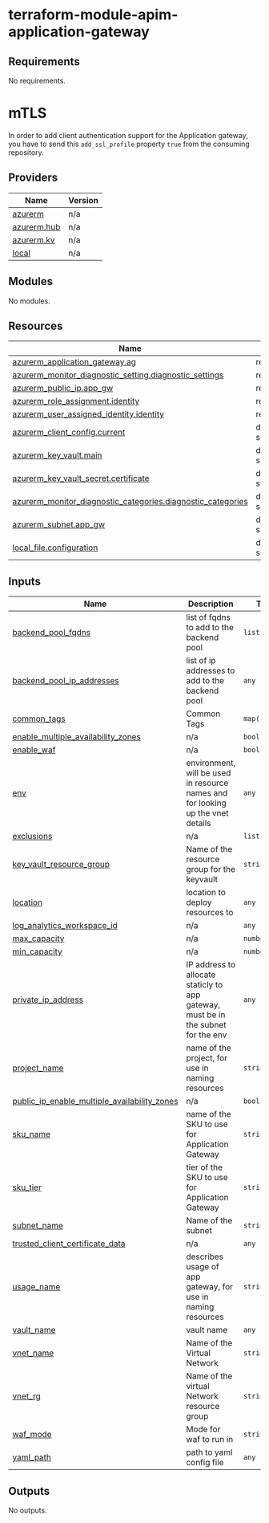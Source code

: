 # terraform-module-apim-application-gateway
<!-- BEGIN_TF_DOCS -->
## Requirements

No requirements.

# mTLS

In order to add client authentication support for the Application gateway, you have to send this `add_ssl_profile` property `true` from the consuming repository.

## Providers

| Name | Version |
|------|---------|
| <a name="provider_azurerm"></a> [azurerm](#provider\_azurerm) | n/a |
| <a name="provider_azurerm.hub"></a> [azurerm.hub](#provider\_azurerm.hub) | n/a |
| <a name="provider_azurerm.kv"></a> [azurerm.kv](#provider\_azurerm.kv) | n/a |
| <a name="provider_local"></a> [local](#provider\_local) | n/a |

## Modules

No modules.

## Resources

| Name | Type |
|------|------|
| [azurerm_application_gateway.ag](https://registry.terraform.io/providers/hashicorp/azurerm/latest/docs/resources/application_gateway) | resource |
| [azurerm_monitor_diagnostic_setting.diagnostic_settings](https://registry.terraform.io/providers/hashicorp/azurerm/latest/docs/resources/monitor_diagnostic_setting) | resource |
| [azurerm_public_ip.app_gw](https://registry.terraform.io/providers/hashicorp/azurerm/latest/docs/resources/public_ip) | resource |
| [azurerm_role_assignment.identity](https://registry.terraform.io/providers/hashicorp/azurerm/latest/docs/resources/role_assignment) | resource |
| [azurerm_user_assigned_identity.identity](https://registry.terraform.io/providers/hashicorp/azurerm/latest/docs/resources/user_assigned_identity) | resource |
| [azurerm_client_config.current](https://registry.terraform.io/providers/hashicorp/azurerm/latest/docs/data-sources/client_config) | data source |
| [azurerm_key_vault.main](https://registry.terraform.io/providers/hashicorp/azurerm/latest/docs/data-sources/key_vault) | data source |
| [azurerm_key_vault_secret.certificate](https://registry.terraform.io/providers/hashicorp/azurerm/latest/docs/data-sources/key_vault_secret) | data source |
| [azurerm_monitor_diagnostic_categories.diagnostic_categories](https://registry.terraform.io/providers/hashicorp/azurerm/latest/docs/data-sources/monitor_diagnostic_categories) | data source |
| [azurerm_subnet.app_gw](https://registry.terraform.io/providers/hashicorp/azurerm/latest/docs/data-sources/subnet) | data source |
| [local_file.configuration](https://registry.terraform.io/providers/hashicorp/local/latest/docs/data-sources/file) | data source |

## Inputs

| Name | Description | Type | Default | Required |
|------|-------------|------|---------|:--------:|
| <a name="input_backend_pool_fqdns"></a> [backend\_pool\_fqdns](#input\_backend\_pool\_fqdns) | list of fqdns to add to the backend pool | `list` | `[]` | no |
| <a name="input_backend_pool_ip_addresses"></a> [backend\_pool\_ip\_addresses](#input\_backend\_pool\_ip\_addresses) | list of ip addresses to add to the backend pool | `any` | n/a | yes |
| <a name="input_common_tags"></a> [common\_tags](#input\_common\_tags) | Common Tags | `map(string)` | n/a | yes |
| <a name="input_enable_multiple_availability_zones"></a> [enable\_multiple\_availability\_zones](#input\_enable\_multiple\_availability\_zones) | n/a | `bool` | `false` | no |
| <a name="input_enable_waf"></a> [enable\_waf](#input\_enable\_waf) | n/a | `bool` | `true` | no |
| <a name="input_env"></a> [env](#input\_env) | environment, will be used in resource names and for looking up the vnet details | `any` | n/a | yes |
| <a name="input_exclusions"></a> [exclusions](#input\_exclusions) | n/a | `list` | `[]` | no |
| <a name="input_key_vault_resource_group"></a> [key\_vault\_resource\_group](#input\_key\_vault\_resource\_group) | Name of the resource group for the keyvault | `string` | n/a | yes |
| <a name="input_location"></a> [location](#input\_location) | location to deploy resources to | `any` | n/a | yes |
| <a name="input_log_analytics_workspace_id"></a> [log\_analytics\_workspace\_id](#input\_log\_analytics\_workspace\_id) | n/a | `any` | n/a | yes |
| <a name="input_max_capacity"></a> [max\_capacity](#input\_max\_capacity) | n/a | `number` | `10` | no |
| <a name="input_min_capacity"></a> [min\_capacity](#input\_min\_capacity) | n/a | `number` | `2` | no |
| <a name="input_private_ip_address"></a> [private\_ip\_address](#input\_private\_ip\_address) | IP address to allocate staticly to app gateway, must be in the subnet for the env | `any` | n/a | yes |
| <a name="input_project_name"></a> [project\_name](#input\_project\_name) | name of the project, for use in naming resources | `string` | `"cft"` | no |
| <a name="input_public_ip_enable_multiple_availability_zones"></a> [public\_ip\_enable\_multiple\_availability\_zones](#input\_public\_ip\_enable\_multiple\_availability\_zones) | n/a | `bool` | `false` | no |
| <a name="input_sku_name"></a> [sku\_name](#input\_sku\_name) | name of the SKU to use for Application Gateway | `string` | `"WAF_v2"` | no |
| <a name="input_sku_tier"></a> [sku\_tier](#input\_sku\_tier) | tier of the SKU to use for Application Gateway | `string` | `"WAF_v2"` | no |
| <a name="input_subnet_name"></a> [subnet\_name](#input\_subnet\_name) | Name of the subnet | `string` | `"aks-appgw"` | no |
| <a name="input_trusted_client_certificate_data"></a> [trusted\_client\_certificate\_data](#input\_trusted\_client\_certificate\_data) | n/a | `any` | n/a | yes |
| <a name="input_usage_name"></a> [usage\_name](#input\_usage\_name) | describes usage of app gateway, for use in naming resources | `string` | `"apim"` | no |
| <a name="input_vault_name"></a> [vault\_name](#input\_vault\_name) | vault name | `any` | n/a | yes |
| <a name="input_vnet_name"></a> [vnet\_name](#input\_vnet\_name) | Name of the Virtual Network | `string` | n/a | yes |
| <a name="input_vnet_rg"></a> [vnet\_rg](#input\_vnet\_rg) | Name of the virtual Network resource group | `string` | n/a | yes |
| <a name="input_waf_mode"></a> [waf\_mode](#input\_waf\_mode) | Mode for waf to run in | `string` | `"Detection"` | no |
| <a name="input_yaml_path"></a> [yaml\_path](#input\_yaml\_path) | path to yaml config file | `any` | n/a | yes |

## Outputs

No outputs.
<!-- END_TF_DOCS -->